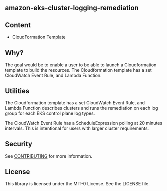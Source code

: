 ## amazon-eks-cluster-logging-remediation

## Content
- CloudFormation Template

## Why?
 The goal would be to enable a user to be able to launch a Cloudformation template to build the resources. The Cloudformation template has a set CloudWatch Event Rule, and Lambda Function.

## Utilities
The Cloudformation template has a set CloudWatch Event Rule, and Lambda Function describes clusters and runs the remediation on each log group for each EKS control plane log types.

The CloudWatch Event Rule has a ScheduleExpression polling at 20 minutes intervals. This is intentional for users with larger cluster requirements.

## Security

See [CONTRIBUTING](CONTRIBUTING.md#security-issue-notifications) for more information.

## License

This library is licensed under the MIT-0 License. See the LICENSE file.

